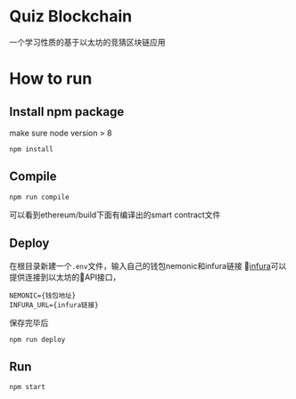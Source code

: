 # Quiz Blockchain
一个学习性质的基于以太坊的竞猜区块链应用

# How to run
## Install npm package
make sure node version > 8
```
npm install
```

## Compile
```
npm run compile
```
可以看到ethereum/build下面有编译出的smart contract文件

## Deploy
在根目录新建一个`.env`文件，输入自己的钱包nemonic和infura链接

[infura](https://infura.io/)可以提供连接到以太坊的API接口，

```
NEMONIC={钱包地址}
INFURA_URL={infura链接}
```

保存完毕后

```
npm run deploy
```

## Run
```
npm start
```